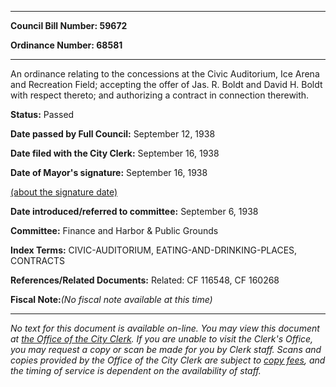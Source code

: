 

********

**Council Bill Number: 59672**
   
**Ordinance Number: 68581**
********

 An ordinance relating to the concessions at the Civic Auditorium, Ice Arena and Recreation Field; accepting the offer of Jas. R. Boldt and David H. Boldt with respect thereto; and authorizing a contract in connection therewith.

**Status:** Passed
   
**Date passed by Full Council:** September 12, 1938
   
**Date filed with the City Clerk:** September 16, 1938
   
**Date of Mayor's signature:** September 16, 1938
   
[(about the signature date)](/~public/approvaldate.htm)
   
   
   
**Date introduced/referred to committee:** September 6, 1938
   
**Committee:** Finance and Harbor & Public Grounds
   
   
**Index Terms:** CIVIC-AUDITORIUM, EATING-AND-DRINKING-PLACES, CONTRACTS

**References/Related Documents:** Related: CF 116548, CF 160268

**Fiscal Note:**_(No fiscal note available at this time)_
********

_No text for this document is available on-line. You may view this document at [the Office of the City Clerk](http://www.seattle.gov/leg/clerk/contactUs.htm). If you are unable to visit the Clerk's Office, you may request a copy or scan be made for you by Clerk staff. Scans and copies provided by the Office of the City Clerk are subject to [copy fees](http://clerk.seattle.gov/~public/clerkfees.htm), and the timing of service is dependent on the availability of staff._

